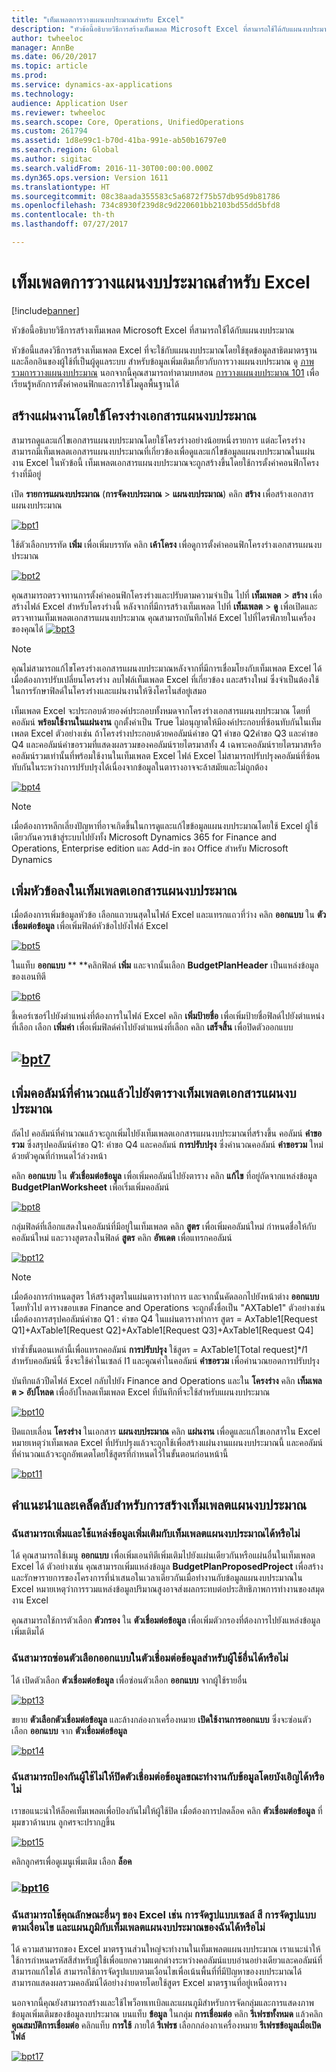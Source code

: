 ```yaml
---
title: "เท็มเพลตการวางแผนงบประมาณสำหรับ Excel"
description: "หัวข้อนี้อธิบายวิธีการสร้างเท็มเพลต Microsoft Excel ที่สามารถใช้ได้กับแผนงบประมาณ"
author: twheeloc
manager: AnnBe
ms.date: 06/20/2017
ms.topic: article
ms.prod: 
ms.service: dynamics-ax-applications
ms.technology: 
audience: Application User
ms.reviewer: twheeloc
ms.search.scope: Core, Operations, UnifiedOperations
ms.custom: 261794
ms.assetid: 1d8e99c1-b70d-41ba-991e-ab50b16797e0
ms.search.region: Global
ms.author: sigitac
ms.search.validFrom: 2016-11-30T00:00:00.000Z
ms.dyn365.ops.version: Version 1611
ms.translationtype: HT
ms.sourcegitcommit: 08c38aada355583c5a6872f75b57db95d9b81786
ms.openlocfilehash: 734c8930f239d8c9d220601bb2103bd55dd5bfd8
ms.contentlocale: th-th
ms.lasthandoff: 07/27/2017

---
```


# <a name="budget-planning-templates-for-excel"></a>เท็มเพลตการวางแผนงบประมาณสำหรับ Excel

[!include[banner](../includes/banner.md)]


หัวข้อนี้อธิบายวิธีการสร้างเท็มเพลต Microsoft Excel ที่สามารถใช้ได้กับแผนงบประมาณ

หัวข้อนี้แสดงวิธีการสร้างเท็มเพลต Excel ที่จะใช้กับแผนงบประมาณโดยใช้ชุดข้อมูลสาธิตมาตรฐานและล็อกอินของผู้ใช้ที่เป็นผู้ดูแลระบบ สำหรับข้อมูลเพิ่มเติมเกี่ยวกับการวางแผนงบประมาณ ดู [ภาพรวมการวางแผนงบประมาณ](budget-planning-overview-configuration.md) นอกจากนี้คุณสามารถทำตามบทสอน [การวางแผนงบประมาณ 101](budget-plan.md) เพื่อเรียนรู้หลักการตั้งค่าคอนฟิกและการใช้โมดูลพื้นฐานได้

## <a name="generate-a-worksheet-using-budget-plan-document-layout"></a>สร้างแผ่นงานโดยใช้โครงร่างเอกสารแผนงบประมาณ

สามารถดูและแก้ไขเอกสารแผนงบประมาณโดยใช้โครงร่างอย่างน้อยหนึ่งรายการ แต่ละโครงร่างสามารถมีเท็มเพลตเอกสารแผนงบประมาณที่เกี่ยวข้องเพื่อดูและแก้ไขข้อมูลแผนงบประมาณในแผ่นงาน Excel ในหัวข้อนี้ เท็มเพลตเอกสารแผนงบประมาณจะถูกสร้างขึ้นโดยใช้การตั้งค่าคอนฟิกโครงร่างที่มีอยู่ 

เปิด **รายการแผนงบประมาณ** (**การจัดงบประมาณ** &gt; **แผนงบประมาณ**) คลิก **สร้าง** เพื่อสร้างเอกสารแผนงบประมาณ 

[![bpt1](./media/bpt11-1024x552.png)](./media/bpt11.png) 

ใช้ตัวเลือกบรรทัด **เพิ่ม** เพื่อเพิ่มบรรทัด คลิก **เค้าโครง** เพื่อดูการตั้งค่าคอนฟิกโครงร่างเอกสารแผนงบประมาณ 

[![bpt2](./media/bpt2-1024x274.png)](./media/bpt2.png) 

คุณสามารถตรวจทานการตั้งค่าคอนฟิกโครงร่างและปรับตามความจำเป็น ไปที่ **เท็มเพลต** &gt; **สร้าง** เพื่อสร้างไฟล์ Excel สำหรับโครงร่างนี้ หลังจากที่มีการสร้างเท็มเพลต ไปที่ **เท็มเพลต** &gt; **ดู** เพื่อเปิดและตรวจทานเท็มเพลตเอกสารแผนงบประมาณ คุณสามารถบันทึกไฟล์ Excel ไปที่ไดรฟ์ภายในเครื่องของคุณได้ [![bpt3](./media/bpt3-1024x545.png)](./media/bpt3.png)

> [!NOTE] 
> คุณไม่สามารถแก้ไขโครงร่างเอกสารแผนงบประมาณหลังจากที่มีการเชื่อมโยงกับเท็มเพลต Excel ได้ เมื่อต้องการปรับเปลี่ยนโครงร่าง ลบไฟล์เท็มเพลต Excel ที่เกี่ยวข้อง และสร้างใหม่ ซึ่งจำเป็นต้องใช้ในการรักษาฟิลด์ในโครงร่างและแผ่นงานให้ซิงโครไนส์อยู่เสมอ 

เท็มเพลต Excel จะประกอบด้วยองค์ประกอบทั้งหมดจากโครงร่างเอกสารแผนงบประมาณ โดยที่คอลัมน์ **พร้อมใช้งานในแผ่นงาน** ถูกตั้งค่าเป็น True ไม่อนุญาตให้มีองค์ประกอบที่ซ้อนทับกันในเท็มเพลต Excel ตัวอย่างเช่น ถ้าโครงร่างประกอบด้วยคอลัมน์คำขอ Q1 คำขอ Q2คำขอ Q3 และคำขอ Q4 และคอลัมน์คำขอรวมที่แสดงผลรวมของคอลัมน์รายไตรมาสทั้ง 4 เฉพาะคอลัมน์รายไตรมาสหรือคอลัมน์รวมเท่านั้นที่พร้อมใช้งานในเท็มเพลต Excel ไฟล์ Excel ไม่สามารถปรับปรุงคอลัมน์ที่ซ้อนทับกันในระหว่างการปรับปรุงได้เนื่องจากข้อมูลในตารางอาจจะล้าสมัยและไม่ถูกต้อง

[![bpt4](./media/bpt4-1024x615.png)](./media/bpt4.png)

> [!NOTE] 
> เมื่อต้องการหลีกเลี่ยงปัญหาที่อาจเกิดขึ้นในการดูและแก้ไขข้อมูลแผนงบประมาณโดยใช้ Excel ผู้ใช้เดียวกันควรเข้าสู่ระบบไปยังทั้ง Microsoft Dynamics 365 for Finance and Operations, Enterprise edition และ Add-in ของ Office สำหรับ Microsoft Dynamics

## <a name="add-a-header-to-budget-plan-document-template"></a>เพิ่มหัวข้อลงในเท็มเพลตเอกสารแผนงบประมาณ
เมื่อต้องการเพิ่มข้อมูลหัวข้อ เลือกแถวบนสุดในไฟล์ Excel และแทรกแถวที่ว่าง คลิก **ออกแบบ** ใน **ตัวเชื่อมต่อข้อมูล** เพื่อเพิ่มฟิลด์หัวข้อไปยังไฟล์ Excel

[![bpt5](./media/bpt5-1024x615.png)](./media/bpt5.png) 

ในแท็บ **ออกแบบ** ** **คลิกฟิลด์ **เพิ่ม** และจากนั้นเลือก **BudgetPlanHeader** เป็นแหล่งข้อมูลของเอนทิตี

[![bpt6](./media/bpt6-1024x615.png)](./media/bpt6.png)

ชี้เคอร์เซอร์ไปยังตำแหน่งที่ต้องการในไฟล์ Excel คลิก **เพิ่มป้ายชื่อ** เพื่อเพิ่มป้ายชื่อฟิลด์ไปยังตำแหน่งที่เลือก เลือก **เพิ่มค่า** เพื่อเพิ่มฟิลด์ค่าไปยังตำแหน่งที่เลือก คลิก **เสร็จสิ้น** เพื่อปิดตัวออกแบบ

## <a name="bpt7mediabpt7pngmediabpt7png"></a>[![bpt7](./media/bpt7.png)](./media/bpt7.png)

<a name="add-a-calculated-column-to-budget-plan-document-template-table"></a>เพิ่มคอลัมน์ที่คำนวณแล้วไปยังตารางเท็มเพลตเอกสารแผนงบประมาณ
--------------------------------------------------------------

ถัดไป คอลัมน์ที่คำนวณแล้วจะถูกเพิ่มไปยังเท็มเพลตเอกสารแผนงบประมาณที่สร้างขึ้น คอลัมน์ **คำขอรวม** ซึ่งสรุปคอลัมน์คำขอ Q1: คำขอ Q4 และคอลัมน์ **การปรับปรุง** ซึ่งคำนวณคอลัมน์ **คำขอรวม** ใหม่ด้วยตัวคูณที่กำหนดไว้ล่วงหน้า

คลิก **ออกแบบ** ใน **ตัวเชื่อมต่อข้อมูล** เพื่อเพิ่มคอลัมน์ไปยังตาราง คลิก **แก้ไข** ที่อยู่ถัดจากแหล่งข้อมูล **BudgetPlanWorksheet** เพื่อเริ่มเพิ่มคอลัมน์

[![bpt8](./media/bpt8-1024x301.png)](./media/bpt8.png) 

กลุ่มฟิลด์ที่เลือกแสดงในคอลัมน์ที่มีอยู่ในเท็มเพลต คลิก **สูตร** เพื่อเพิ่มคอลัมน์ใหม่ กำหนดชื่อให้กับคอลัมน์ใหม่ และวางสูตรลงในฟิลด์ **สูตร** คลิก **อัพเดต** เพื่อแทรกคอลัมน์

[![bpt12](./media/bpt12-1024x565.png)](./media/bpt12.png)

> [!NOTE] 
> เมื่อต้องการกำหนดสูตร ให้สร้างสูตรในแผ่นตารางทำการ และจากนั้นคัดลอกไปยังหน้าต่าง **ออกแบบ** โดยทั่วไป ตารางขอบเขต Finance and Operations จะถูกตั้งชื่อเป็น "AXTable1" ตัวอย่างเช่น เมื่อต้องการสรุปคอลัมน์คำขอ Q1 : คำขอ Q4 ในแผ่นตารางทำการ สูตร = AxTable1\[Request Q1\]+AxTable1\[Request Q2\]+AxTable1\[Request Q3\]+AxTable1\[Request Q4\]

ทำซ้ำขั้นตอนเหล่านี้เพื่อแทรกคอลัมน์ **การปรับปรุง** ใช้สูตร = AxTable1\[Total request\]\*$I$1 สำหรับคอลัมน์นี้ ซึ่งจะใช้ค่าในเซลล์ I1 และคูณค่าในคอลัมน์ **คำขอรวม** เพื่อคำนวณยอดการปรับปรุง

บันทึกแล้วปืดไฟล์ Excel กลับไปยัง Finance and Operations และใน **โครงร่าง** คลิก **เท็มเพลต &gt; อัปโหลด** เพื่ออัปโหลดเท็มเพลต Excel ที่บันทึกที่จะใช้สำหรับแผนงบประมาณ 

[![bpt10](./media/bpt10-1024x352.png)](./media/bpt10.png) 

ปิดแถบเลื่อน **โครงร่าง** ในเอกสาร **แผนงบประมาณ** คลิก **แผ่นงาน** เพื่อดูและแก้ไขเอกสารใน Excel หมายเหตุว่าเท็มเพลต Excel ที่ปรับปรุงแล้วจะถูกใช้เพื่อสร้างแผ่นงานแผนงบประมาณนี้ และคอลัมน์ที่คำนวณแล้วจะถูกอัพเดตโดยใช้สูตรที่กำหนดไว้ในขั้นตอนก่อนหน้านี้ 

[![bpt11](./media/bpt111-1024x431.png)](./media/bpt111.png)

## <a name="tips--tricks-for-creating-budget-plan-templates"></a>คำแนะนำและเคล็ดลับสำหรับการสร้างเท็มเพลตแผนงบประมาณ
### <a name="can-i-add-and-use-additional-data-sources-to-a-budget-plan-template"></a>ฉันสามารถเพิ่มและใช้แหล่งข้อมูลเพิ่มเติมกับเท็มเพลตแผนงบประมาณได้หรือไม่

ได้ คุณสามารถใช้เมนู **ออกแบบ** เพื่อเพิ่มเอนทิตีเพิ่มเติมไปยังแผ่นเดียวกันหรือแผ่นอื่นในเท็มเพลต Excel ได้ ตัวอย่างเช่น คุณสามารถเพิ่มแหล่งข้อมูล **BudgetPlanProposedProject** เพื่อสร้างและรักษารายการของโครงการที่นำเสนอในเวลาเดียวกันเมื่อทำงานกับข้อมูลแผนงบประมาณใน Excel หมายเหตุว่าการรวมแหล่งข้อมูลปริมาณสูงอาจส่งผลกระทบต่อประสิทธิภาพการทำงานของสมุดงาน Excel 

คุณสามารถใช้การตัวเลือก **ตัวกรอง** ใน **ตัวเชื่อมต่อข้อมูล** เพื่อเพิ่มตัวกรองที่ต้องการไปยังแหล่งข้อมูลเพิ่มเติมได้

### <a name="can-i-hide-the-design-option-in-the-data-connector-for-other-users"></a>ฉันสามารถซ่อนตัวเลือกออกแบบในตัวเชื่อมต่อข้อมูลสำหรับผู้ใช้อื่นได้หรือไม่

ได้ เปิดตัวเลือก **ตัวเชื่อมต่อข้อมูล** เพื่อซ่อนตัวเลือก **ออกแบบ** จากผู้ใช้รายอื่น

[![bpt13](./media/bpt13-1024x565.png)](./media/bpt13.png)

ขยาย **ตัวเลือกตัวเชื่อมต่อข้อมูล** และล้างกล่องกาเครื่องหมาย **เปิดใช้งานการออกแบบ** ซึ่งจะซ่อนตัวเลือก **ออกแบบ** จาก **ตัวเชื่อมต่อข้อมูล**

[![bpt14](./media/bpt14-1024x592.png)](./media/bpt14.png)

### <a name="can-i-prevent-users-from-accidently-closing-the-data-connector-while-working-with-data"></a>ฉันสามารถป้องกันผู้ใช้ไม่ให้ปิดตัวเชื่อมต่อข้อมูลขณะทำงานกับข้อมูลโดยบังเอิญได้หรือไม่

เราขอแนะนำให้ล็อคเท็มเพลตเพื่อป้องกันไม่ให้ผู้ใช้ปิด เมื่อต้องการปลดล็อค คลิก **ตัวเชื่อมต่อข้อมูล** ที่มุมขวาด้านบน ลูกศรจะปรากฏขึ้น 

[![bpt15](./media/bpt15-1024x285.png)](./media/bpt15.png) 

คลิกลูกศรเพื่อดูเมนูเพิ่มเติม เลือก **ล็อค**

### <a name="bpt16mediabpt16-1024x614pngmediabpt16png"></a>[![bpt16](./media/bpt16-1024x614.png)](./media/bpt16.png)

### <a name="can-i-use-other-excel-features-like-cell-formatting-colors-conditional-formatting-and-charts-with-my-budget-plan-templates"></a>ฉันสามารถใช้คุณลักษณะอื่นๆ ของ Excel เช่น การจัดรูปแบบเซลล์ สี การจัดรูปแบบตามเงื่อนไข และแผนภูมิกับเท็มเพลตแผนงบประมาณของฉันได้หรือไม่

ได้ ความสามารถของ Excel มาตรฐานส่วนใหญ่จะทำงานในเท็มเพลตแผนงบประมาณ เราแนะนำให้ใช้การกำหนดรหัสสีสำหรับผู้ใช้เพื่อแยกความแตกต่างระหว่างคอลัมน์แบบอ่านอย่างเดียวและคอลัมน์ที่สามารถแก้ไขได้ สามารถใช้การจัดรูปแบบตามเงื่อนไขเพื่อเน้นพื้นที่ที่มีปัญหาของงบประมาณได้ สามารถแสดงผลรวมคอลัมน์ได้อย่างง่ายดายโดยใช้สูตร Excel มาตรฐานที่อยู่เหนือตาราง

นอกจากนี้คุณยังสามารถสร้างและใช้ไพว็อทเทเบิลและแผนภูมิสำหรับการจัดกลุ่มและการแสดงภาพข้อมูลเพิ่มเติมของข้อมูลงบประมาณ บนแท็บ **ข้อมูล** ในกลุ่ม **การเชื่อมต่อ** คลิก **รีเฟรชทั้งหมด** แล้วคลิก **คุณสมบัติการเชื่อมต่อ** คลิกแท็บ **การใช้** ภายใต้ **รีเฟรช** เลือกกล่องกาเครื่องหมาย **รีเฟรชข้อมูลเมื่อเปิดไฟล์** 

[![bpt17](./media/bpt17-1024x614.png)](./media/bpt17.png)




